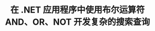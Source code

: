 ---
############################# Static ############################
layout: "auto-gen-gist"
draft: false
path: "zh/search/net/boolean/one/"
otherformats: PDF DOC DOT DOCX DOCM DOTX DOTM TXT ODT OTT RTF XLS XLT XLSX XLSM XLSB XLTX XLTM XLA XLAM ODS OTS CSV TSV XML PPT PPS POT PPTX PPTM POTX POTM PPSX PPSM ODP PST OST EML EMLX ZIP XHTML MHTML MD CHM EPUB  FB2 

############################# Head ############################
head_title: "通过 .NET 在搜索查询中添加布尔搜索运算符（AND、OR、NOT）"
head_description: "GroupDocs.Search .NET API 使软件开发人员能够在其 .NET 应用程序中添加布尔搜索或使用布尔运算符 AND、OR、NOT 开发新查询。"

############################# Header ############################
title: "在 .NET 应用程序中使用布尔运算符 AND、OR、NOT 开发复杂的搜索查询"
description: "GroupDocs.Search .NET API 允许计算机程序员在其 .NET 应用程序中使用布尔运算符（AND、OR、NOT）开发复杂的搜索查询。"

######################### Download Button #######################
button:
    enable: true

############################# About ############################
about:
    enable: true
    title: "什么是布尔搜索以及如何使用布尔运算符？"
    content: |
       布尔搜索是一个非常有用的搜索过程，它允许用户将不同的关键字与运算符结合起来，以绑定、扩大和定义搜索结果。 AND、OR、NOT 和 NEAR 等布尔运算符可帮助用户获得更广泛的结果，或通过定义限制来减少不相关的搜索结果的数量。 GroupDocs.Search for .NET 是功能强大的高性能文档搜索 API，它使软件开发人员能够开发可以在一些最常见的文档文件格式（如 PDF、HTML、Outlook 电子邮件、Microsoft Office Word、Excel 工作表）上完成文本搜索和索引的应用程序、PowerPoint 演示文稿、Outlook MSG、PST 等等。布尔 AND 运算符可用于显示您输入的所有单词的结果，OR 运算符为您输入的任何单词提供结果，NOT 运算符可用于显示没有出现的搜索结果等等。一个很棒的功能是它可以识别以与您的键盘布局不匹配的语言编写的搜索查询。

############################# content ############################
steps:
    enable: true
    block:
    - title_left: "通过 .NET 在搜索查询中使用布尔 AND 运算符"
      content_left: |
       GroupDocs.Search .NET API 完全支持在其 .NET 应用程序中添加布尔搜索功能。 下面的 C# 代码示例显示了如何在他们自己的 .NET 应用程序中的文本和对象表单查询中创建布尔“AND”运算符。

      title_right: "通过布尔运算符 AND 搜索 ONE 文档"
      content_right: |
         * 首先，您需要指定索引文件夹和文档文件夹的路径。
         * 通过调用 [Index](https://apireference.groupdocs.com/search/net/groupdocs.search/index/constructors/2) 类的实例在指定文件夹中创建索引
         * 通过调用 [Search](https://apireference.groupdocs.com/search/net/groupdocs.search/index/methods/search)方法从指定文件夹索引文档
         * 通过调用 [SearchQuery](https://apireference.groupdocs.com/search/net/groupdocs.search/searchquery) 类创建子查询 1 和创建子查询 2
         * 通过调用 [CreateAndQuery](https://apireference.groupdocs.com/search/net/groupdocs.search/index/methods/search) 方法将子查询合并为一个查询
         * 开始搜索并显示搜索结果
         
        
      gisthash: "fa9773cd8d0f379a638e495ad2541a5b"
      gistfile: "use_boolean_and_operator_dotnet.cs"

    - title_left: "如何使用布尔运算符或通过 .NET"
      content_left: |
       GroupDocs.Search for .NET 是一个强大的 API，它使软件程序员能够搜索许多流行的文档格式。 下面的 C# .NET 代码示例展示了如何在 C# 应用程序内的文本和对象表单查询中使用布尔“或”运算符。

      title_right: "使用布尔 OR 运算符搜索 ONE 文件"
      content_right: |
        * 首先，您需要指定索引文件夹和文档文件夹的路径。
        * 通过调用 [Index](https://apireference.groupdocs.com/search/net/groupdocs.search/index/constructors/2) 类的实例在指定文件夹中创建索引
        * 通过调用 [Search](https://apireference.groupdocs.com/search/net/groupdocs.search/index/methods/search)方法从指定文件夹索引文档
        * 通过调用 [SearchQuery](https://apireference.groupdocs.com/search/net/groupdocs.search/searchquery) 类创建子查询 1 和创建子查询 2
        * 通过调用 [CreateOrQuery](https://apireference.groupdocs.com/search/net/groupdocs.search/searchquery/methods/createorquery) 方法将子查询合并为一个查询
        * 开始搜索并显示搜索结果
     
      gisthash: "c0b22e80f881f8dbc0da17f92c01efc7"
      gistfile: "use_boolean_or_operator_dotnet.cs"
      
    - title_left: "使用布尔运算符创建复杂的搜索查询"
      content_left: |
       GroupDocs.Search .NET 使计算机程序员能够结合不同的布尔运算符在他们自己的 .NET 应用程序中创建复杂的搜索查询。 以下 .NET 代码示例展示了如何在不安装任何外部软件或工具的情况下实现复杂的文档搜索功能。

      title_right: "通过复杂的搜索查询搜索 ONE 文档"
      content_right: |
        * 首先，您需要指定索引文件夹和文档文件夹的路径。
        * 通过调用 [Index](https://apireference.groupdocs.com/search/net/groupdocs.search/index/constructors/2) 类的实例在指定文件夹中创建索引
        * 通过调用 [Search](https://apireference.groupdocs.com/search/net/groupdocs.search/index/methods/search)方法从指定文件夹索引文档
        * 开始搜索并显示搜索结果文本查询
        * 使用对象查询进行搜索
        * 通过调用 [SearchQuery](https://apireference.groupdocs.com/search/net/groupdocs.search/searchquery) 类创建 WordQuery 和 relativityWordQuery
        * 通过调用 [CreateAndQuery](https://apireference.groupdocs.com/search/net/groupdocs.search/index/methods/search) 方法将子查询合并为一个查询
        * 通过调用 [SearchQuery](https://apireference.groupdocs.com/search/net/groupdocs.search/searchquery) 类创建 einsteinWordQuery 和 albertWordQuery
        * 通过调用 [CreateOrQuery](https://apireference.groupdocs.com/search/net/groupdocs.search/searchquery/methods/createorquery) 方法将子查询合并为一个查询
        * 通过调用 [CreateOrQuery](https://apireference.groupdocs.com/search/net/groupdocs.search/searchquery/methods/createorquery) 方法将子查询合并为一个查询
        * 开始搜索并显示搜索结果
     
      gisthash: "216af02ebdd08331fdd05faf8c39e528"
      gistfile: "create_complex_queries_boolean_operator_dotnet.cs"

    - title_left: "系统要求"
      content_left: |
       所有主要平台和操作系统都支持 GroupDocs.Search for .NET。 如需完整的系统要求指南，请在执行以下代码之前访问 [系统要求](https://docs.groupdocs.com/search/net/system-requirements/)，请确保您已安装以下先决条件 系统：
         * 操作系统：Microsoft Windows、Linux、MacOS
         * 开发环境：Visual Studio、Xamarin、MonoDevelop 等
         * 框架：.NET Framework、.NET Standard、.NET Core、Mono
         * 获取最新版本的 GroupDocs.Search 从 [NuGet](https://www.nuget.org/packages/GroupDocs.search/) 搜索 .NET API
        
      title_right: "为什么使用 GroupDocs.Search"
      content_right: |
        * 在内存和磁盘上创建搜索索引。
        * 从文件、流或结构索引的能力。
        * 受密码保护的文档索引支持。
        * 支持合并多个索引。
        * 在搜索索引期间过滤文档。
        * 搜索期间的拼写检查支持。
        * 完全支持混合字符
        * 将不同类型的搜索组合到一个搜索查询中。
        * 简单的单词和正则表达式搜索支持
        * 完全支持搜索查询中的别名替换。

demos:
    enable: true
        

more_formats:
    enable: true


back_to_top:
    enable: true
---